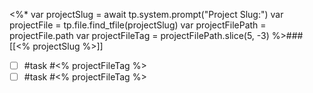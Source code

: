 <%*
  var projectSlug = await tp.system.prompt("Project Slug:")
  var projectFile = tp.file.find_tfile(projectSlug)
  var projectFilePath = projectFile.path
  var projectFileTag = projectFilePath.slice(5, -3)
%>### [[<% projectSlug %>]]

- [ ] #task #<% projectFileTag %>
- [ ] #task #<% projectFileTag %>